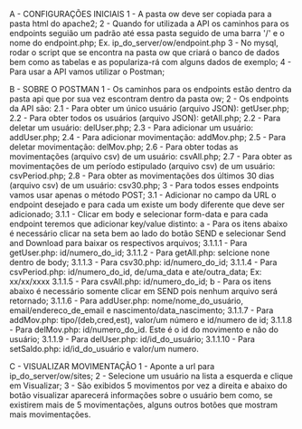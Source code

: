 A - CONFIGURAÇÕES INICIAIS
    1 - A pasta ow deve ser copiada para a pasta html do apache2;
    2 - Quando for utilizada a API os caminhos para os endpoints seguião um padrão até essa pasta seguido de uma barra '/' e o nome do endpoint.php; Ex. ip_do_server/ow/endpoint.php
    3 - No mysql, rodar o script que se encontra na pasta ow que criará o banco de dados bem como as tabelas e as populariza-rá com alguns dados de exemplo;
    4 - Para usar a API vamos utilizar o Postman;

B - SOBRE O POSTMAN
    1 - Os caminhos para os endpoints estão dentro da pasta api que por sua vez escontram dentro da pasta ow;
    2 - Os endpoints da API são:
        2.1 - Para obter um único usuário (arquivo JSON): getUser.php;
        2.2 - Para obter todos os usuários (arquivo JSON): getAll.php;
        2.2 - Para deletar um usuário: delUser.php;
        2.3 - Para adicionar um usuário: addUser.php;
        2.4 - Para adicionar movimentação: addMov.php;
        2.5 - Para deletar movimentação: delMov.php;
        2.6 - Para obter todas as movimentações (arquivo csv) de um usuário: csvAll.php;
        2.7 - Para obter as movimentações de um período estipulado (arquivo csv) de um usuário: csvPeriod.php;
        2.8 - Para obter as movimentações dos últimos 30 dias (arquivo csv) de um usuário: csv30.php;
    3 - Para todos esses endpoints vamos usar apenas o método POST;
        3.1 - Adicionar no campo da URL o endpoint desejado e para cada um existe um body diferente que deve ser adicionado;
            3.1.1 - Clicar em body e selecionar form-data e para cada endpoint teremos que adicionar key/value distinto:
                a - Para os itens abaixo é necessário clicar na seta bem ao lado do botão SEND e selecionar Send and Download para baixar os respectivos arquivos;
                    3.1.1.1 - Para getUser.php: id/numero_do_id;
                    3.1.1.2 - Para getAll.php: selcione none dentro de body;
                    3.1.1.3 - Para csv30.php: id/numero_do_id;
                    3.1.1.4 - Para csvPeriod.php: id/numero_do_id, de/uma_data e ate/outra_data; Ex: xx/xx/xxxx
                    3.1.1.5 - Para csvAll.php: id/numero_do_id;
                b - Para os itens abaixo é necessário somente clicar em SEND pois nenhum arquivo será retornado;
                    3.1.1.6 - Para addUser.php: nome/nome_do_usuário, email/endereco_de_email e nascimento/data_nascimento;
                    3.1.1.7 - Para addMov.php: tipo/(deb,cred,est), valor/um número e id/numero de id;
                    3.1.1.8 - Para delMov.php: id/numero_do_id. Este é o id do movimento e não do usuário;
                    3.1.1.9 - Para delUser.php: id/id_do_usuário;
                    3.1.1.10 - Para setSaldo.php: id/id_do_usuário e valor/um numero.

C - VISUALIZAR MOVIMENTAÇÃO
    1 - Aponte a url para ip_do_server/ow/sites;
    2 - Selecione um usuário na lista a esquerda e clique em Visualizar;
    3 - São exibidos 5 movimentos por vez a direita e abaixo do botão visualizar aparecerá informações sobre o usuário bem como, se existirem mais de 5 movimentações, alguns outros botões que mostram mais movimentações.